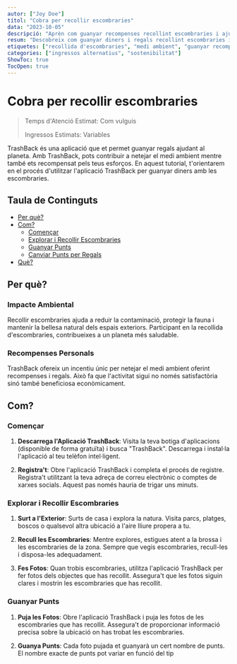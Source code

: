 ```yaml
---
autor: ["Joy Doe"]
títol: "Cobra per recollir escombraries"
data: "2023-10-05"
descripció: "Aprèn com guanyar recompenses recollint escombraries i ajudant al medi ambient amb l'aplicació TrashBack."
resum: "Descobreix com guanyar diners i regals recollint escombraries i contribuint a un medi ambient més net utilitzant l'aplicació TrashBack."
etiquetes: ["recollida d'escombraries", "medi ambient", "guanyar recompenses", "TrashBack"]
categories: ["ingressos alternatius", "sostenibilitat"]
ShowToc: true
TocOpen: true
---
```


# Cobra per recollir escombraries

> Temps d'Atenció Estimat: Com vulguis
>
> Ingressos Estimats: Variables

TrashBack és una aplicació que et permet guanyar regals ajudant al planeta. Amb TrashBack, pots contribuir a netejar el medi ambient mentre també ets recompensat pels teus esforços. En aquest tutorial, t'orientarem en el procés d'utilitzar l'aplicació TrashBack per guanyar diners amb les escombraries.

## Taula de Continguts
- [Per què?](#per-què)
- [Com?](#com)
  - [Començar](#començar)
  - [Explorar i Recollir Escombraries](#explorar-i-recollir-escombraries)
  - [Guanyar Punts](#guanyar-punts)
  - [Canviar Punts per Regals](#canviar-punts-per-regals)
- [Què?](#què)

## Per què?

### Impacte Ambiental
Recollir escombraries ajuda a reduir la contaminació, protegir la fauna i mantenir la bellesa natural dels espais exteriors. Participant en la recollida d'escombraries, contribueixes a un planeta més saludable.

### Recompenses Personals
TrashBack ofereix un incentiu únic per netejar el medi ambient oferint recompenses i regals. Això fa que l'activitat sigui no només satisfactòria sinó també beneficiosa econòmicament.

## Com?

### Començar

1. **Descarrega l'Aplicació TrashBack**: Visita la teva botiga d'aplicacions (disponible de forma gratuïta) i busca "TrashBack". Descarrega i instal·la l'aplicació al teu telèfon intel·ligent.

2. **Registra't**: Obre l'aplicació TrashBack i completa el procés de registre. Registra't utilitzant la teva adreça de correu electrònic o comptes de xarxes socials. Aquest pas només hauria de trigar uns minuts.

### Explorar i Recollir Escombraries

1. **Surt a l'Exterior**: Surts de casa i explora la natura. Visita parcs, platges, boscos o qualsevol altra ubicació a l'aire lliure propera a tu.

2. **Recull les Escombraries**: Mentre explores, estigues atent a la brossa i les escombraries de la zona. Sempre que vegis escombraries, recull-les i disposa-les adequadament.

3. **Fes Fotos**: Quan trobis escombraries, utilitza l'aplicació TrashBack per fer fotos dels objectes que has recollit. Assegura't que les fotos siguin clares i mostrin les escombraries que has recollit.

### Guanyar Punts

1. **Puja les Fotos**: Obre l'aplicació TrashBack i puja les fotos de les escombraries que has recollit. Assegura't de proporcionar informació precisa sobre la ubicació on has trobat les escombraries.

2. **Guanya Punts**: Cada foto pujada et guanyarà un cert nombre de punts. El nombre exacte de punts pot variar en funció del tip